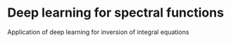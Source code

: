 # Deep learning for spectral functions
Application of deep learning for inversion of integral equations
